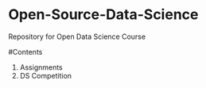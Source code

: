 # Open-Source-Data-Science
Repository for Open Data Science Course

#Contents
1. Assignments
2. DS Competition

